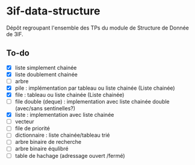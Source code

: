# 3if-data-structure
Dépôt regroupant l'ensemble des TPs du module de Structure de Donnée de 3IF.

## To-do
 - [X] liste simplement chainée
 - [X] liste doublement chainée
 - [ ] arbre
 - [X] pile : implémentation par tableau ou liste chainée (Liste chainée)
 - [X] file : tableau ou liste chainée (Liste chainée)
 - [ ] file double (deque) : implementation avec liste chainée double (avec/sans  sentinelles?)
 - [X] liste : implementation avec liste chainée
 - [ ] vecteur 
 - [ ] file de priorité
 - [ ] dictionnaire : liste chainée/tableau trié
 - [ ] arbre binaire de recherche
 - [ ] arbre binaire équlibré
 - [ ] table de hachage (adressage ouvert /fermé)

